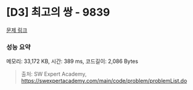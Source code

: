 # [D3] 최고의 쌍 - 9839 

[문제 링크](https://swexpertacademy.com/main/code/problem/problemDetail.do?contestProbId=AXGBGehqPAADFAXR) 

### 성능 요약

메모리: 33,172 KB, 시간: 389 ms, 코드길이: 2,086 Bytes



> 출처: SW Expert Academy, https://swexpertacademy.com/main/code/problem/problemList.do